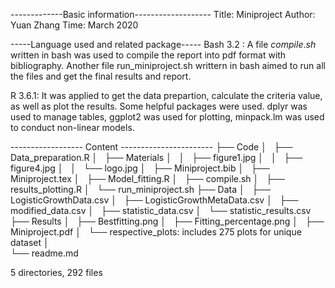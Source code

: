 -------------Basic information-------------------
Title: Miniproject
Author: Yuan Zhang
Time: March 2020


-----Language used and related package-----
Bash 3.2 : A file $compile.sh$ written in bash was used to compile the report into pdf format with bibliography. Another file run_miniproject.sh writtern in bash aimed to run all the files and get the final results and report.

R 3.6.1: It was applied to get the data prepartion, calculate the criteria value, as well as plot the results. Some helpful packages were used. 
dplyr was used to manage tables, 
ggplot2 was used for plotting, 
minpack.lm was used to conduct non-linear models. 


------------------ Content -----------------------
├── Code
│   ├── Data_preparation.R
│   ├── Materials
│   │   ├── figure1.jpg
│   │   ├── figure4.jpg
│   │   └── logo.jpg
│   ├── Miniproject.bib
│   ├── Miniproject.tex
│   ├── Model_fitting.R
│   ├── compile.sh
│   ├── results_plotting.R
│   └── run_miniproject.sh
├── Data
│   ├── LogisticGrowthData.csv
│   ├── LogisticGrowthMetaData.csv
│   ├── modified_data.csv
│   ├── statistic_data.csv
│   └── statistic_results.csv
├── Results
│   ├── Bestfitting.png
│   ├── Fitting_percentage.png
│   ├── Miniproject.pdf
│   └── respective_plots: includes 275 plots for unique dataset
│       
└── readme.md

5 directories, 292 files
